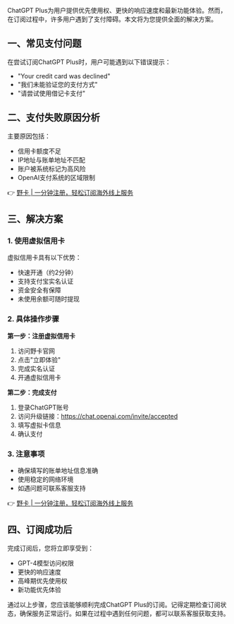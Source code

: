 ChatGPT Plus为用户提供优先使用权、更快的响应速度和最新功能体验。然而，在订阅过程中，许多用户遇到了支付障碍。本文将为您提供全面的解决方案。

## **一、常见支付问题**

在尝试订阅ChatGPT Plus时，用户可能遇到以下错误提示：
- "Your credit card was declined"
- "我们未能验证您的支付方式"
- "请尝试使用借记卡支付"

## **二、支付失败原因分析**

主要原因包括：
- 信用卡额度不足
- IP地址与账单地址不匹配
- 账户被系统标记为高风险
- OpenAI支付系统的区域限制

👉 [野卡 | 一分钟注册，轻松订阅海外线上服务](https://bit.ly/bewildcard)

## **三、解决方案**

### **1. 使用虚拟信用卡**
虚拟信用卡具有以下优势：
- 快速开通（约2分钟）
- 支持支付宝实名认证
- 资金安全有保障
- 未使用余额可随时提现

### **2. 具体操作步骤**

**第一步：注册虚拟信用卡**
1. 访问野卡官网
2. 点击"立即体验"
3. 完成实名认证
4. 开通虚拟信用卡

**第二步：完成支付**
1. 登录ChatGPT账号
2. 访问升级链接：https://chat.openai.com/invite/accepted
3. 填写虚拟卡信息
4. 确认支付

### **3. 注意事项**
- 确保填写的账单地址信息准确
- 使用稳定的网络环境
- 如遇问题可联系客服支持

👉 [野卡 | 一分钟注册，轻松订阅海外线上服务](https://bit.ly/bewildcard)

## **四、订阅成功后**

完成订阅后，您将立即享受到：
- GPT-4模型访问权限
- 更快的响应速度
- 高峰期优先使用权
- 新功能优先体验

通过以上步骤，您应该能够顺利完成ChatGPT Plus的订阅。记得定期检查订阅状态，确保服务正常运行。如果在过程中遇到任何问题，都可以联系客服获取支持。